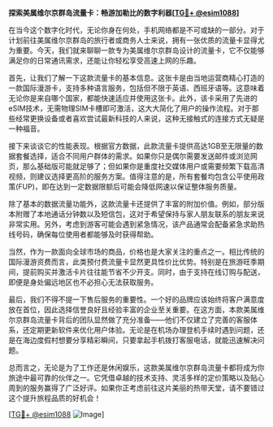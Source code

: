 **探索美属维尔京群岛流量卡：畅游加勒比的数字利器[[TG💪+ @esim1088](https://t.me/s/esim1088)]**

在当今这个数字化时代，无论你身在何处，手机网络都是不可或缺的一部分。对于计划前往美属维尔京群岛的旅行者或商务人士来说，拥有一张优质的流量卡显得尤为重要。今天，我们就来聊聊一款专为美属维尔京群岛设计的流量卡，它不仅能够满足你的日常通讯需求，还能让你轻松享受高速上网的乐趣。

首先，让我们了解一下这款流量卡的基本信息。这张卡是由当地运营商精心打造的一款国际漫游卡，支持多种语言服务，包括但不限于英语、西班牙语等。这意味着无论你是来自哪个国家，都能快速适应并使用这张卡。此外，该卡采用了先进的eSIM技术，无需物理SIM卡槽即可激活，这大大简化了用户的操作流程。对于那些经常更换设备或者喜欢尝试最新科技的人来说，这种无接触式的连接方式无疑是一种福音。

接下来谈谈它的性能表现。根据官方数据，此款流量卡提供高达1GB至无限量的数据套餐选择，适合不同用户群体的需求。如果你只是偶尔需要发送邮件或浏览网页，那么基础版可能就足够了；但如果你是重度社交媒体用户或需要频繁下载高清视频，则建议选择更高阶的服务方案。值得注意的是，所有套餐均包含公平使用政策(FUP)，即在达到一定数据限额后可能会降低网速以保证整体服务质量。

除了基本的数据流量功能外，这款流量卡还提供了丰富的附加价值。例如，部分版本附赠了本地通话分钟数以及短信包，这对于希望保持与家人朋友联系的朋友来说非常实用。另外，考虑到游客可能会遇到紧急情况，该产品通常会配备紧急求助热线号码，确保每位使用者都能够及时获得帮助。

当然，作为一款面向全球市场的商品，价格也是大家关注的重点之一。相比传统的国际漫游资费而言，此类预付费流量卡显然更具性价比优势。特别是在旅游旺季期间，提前购买并激活卡片往往能节省不少开支。同时，由于支持在线订购与配送，即便是身处偏远地区也不必担心无法获取服务。

最后，我们不得不提一下售后服务的重要性。一个好的品牌应该始终将客户满意度放在首位，因此选择信誉良好且经验丰富的企业至关重要。在这方面，本款美属维尔京群岛流量卡背后的团队显然做了充分准备——他们不仅建立了完善的客服体系，还定期更新软件来优化用户体验。无论是在机场办理登机手续时遇到问题，还是在海边度假村想要分享精彩瞬间，只要拿起手机拨打客服电话，就能迅速解决问题。

总而言之，无论是为了工作还是休闲娱乐，这款美属维尔京群岛流量卡都将成为你旅途中最可靠的伙伴之一。它凭借卓越的技术支持、灵活多样的定价策略以及贴心周到的服务赢得了广泛好评。如果你正考虑前往这片美丽的热带天堂，请不要错过这个提升旅程品质的好机会！

[[TG💪+ @esim1088](https://t.me/s/esim1088) ![Image](https://i.postimg.cc/4NQfJmqS/Snipaste-2025-05-13-00-14-12.png)]